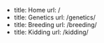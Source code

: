 - title: Home
  url: /
- title: Genetics
  url: /genetics/
- title: Breeding
  url: /breeding/
- title: Kidding
  url: /kidding/
